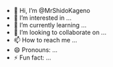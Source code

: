 - 👋 Hi, I’m @MrShidoKageno
- 👀 I’m interested in ...
- 🌱 I’m currently learning ...
- 💞️ I’m looking to collaborate on ...
- 📫 How to reach me ...
- 😄 Pronouns: ...
- ⚡ Fun fact: ...

<!---
MrShidoKageno/MrShidoKageno is a ✨ special ✨ repository because its `README.md` (this file) appears on your GitHub profile.
You can click the Preview link to take a look at your changes.
--->
